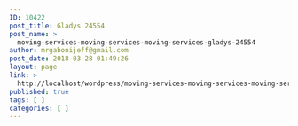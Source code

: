 ```yaml
---
ID: 10422
post_title: Gladys 24554
post_name: >
  moving-services-moving-services-moving-services-gladys-24554
author: mrgabonijeff@gmail.com
post_date: 2018-03-28 01:49:26
layout: page
link: >
  http://localhost/wordpress/moving-services-moving-services-moving-services-gladys-24554/
published: true
tags: [ ]
categories: [ ]
---
```


